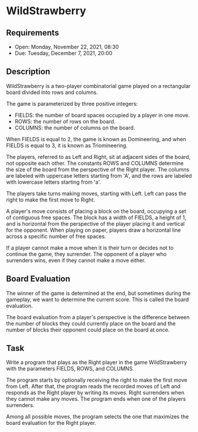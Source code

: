 # WildStrawberry

## Requirements
- Open: Monday, November 22, 2021, 08:30
- Due: Tuesday, December 7, 2021, 20:00

## Description
WildStrawberry is a two-player combinatorial game played on a rectangular board divided into rows and columns.

The game is parameterized by three positive integers:

- FIELDS: the number of board spaces occupied by a player in one move.
- ROWS: the number of rows on the board.
- COLUMNS: the number of columns on the board.

When FIELDS is equal to 2, the game is known as Domineering, and when FIELDS is equal to 3, it is known as Triomineering.

The players, referred to as Left and Right, sit at adjacent sides of the board, not opposite each other. The constants ROWS and COLUMNS determine the size of the board from the perspective of the Right player. The columns are labeled with uppercase letters starting from 'A', and the rows are labeled with lowercase letters starting from 'a'.

The players take turns making moves, starting with Left. Left can pass the right to make the first move to Right.

A player's move consists of placing a block on the board, occupying a set of contiguous free spaces. The block has a width of FIELDS, a height of 1, and is horizontal from the perspective of the player placing it and vertical for the opponent. When playing on paper, players draw a horizontal line across a specific number of free spaces.

If a player cannot make a move when it is their turn or decides not to continue the game, they surrender. The opponent of a player who surrenders wins, even if they cannot make a move either.

## Board Evaluation
The winner of the game is determined at the end, but sometimes during the gameplay, we want to determine the current score. This is called the board evaluation.

The board evaluation from a player's perspective is the difference between the number of blocks they could currently place on the board and the number of blocks their opponent could place on the board at once.


## Task
Write a program that plays as the Right player in the game WildStrawberry with the parameters FIELDS, ROWS, and COLUMNS.

The program starts by optionally receiving the right to make the first move from Left. After that, the program reads the recorded moves of Left and responds as the Right player by writing its moves. Right surrenders when they cannot make any moves. The program ends when one of the players surrenders.

Among all possible moves, the program selects the one that maximizes the board evaluation for the Right player.
